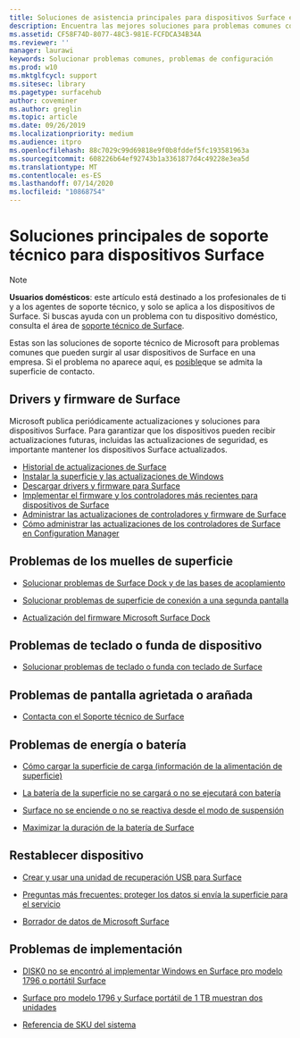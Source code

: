 ```yaml
---
title: Soluciones de asistencia principales para dispositivos Surface en la empresa
description: Encuentra las mejores soluciones para problemas comunes con los dispositivos Surface de la empresa.
ms.assetid: CF58F74D-8077-48C3-981E-FCFDCA34B34A
ms.reviewer: ''
manager: laurawi
keywords: Solucionar problemas comunes, problemas de configuración
ms.prod: w10
ms.mktglfcycl: support
ms.sitesec: library
ms.pagetype: surfacehub
author: coveminer
ms.author: greglin
ms.topic: article
ms.date: 09/26/2019
ms.localizationpriority: medium
ms.audience: itpro
ms.openlocfilehash: 88c7029c99d69818e9f0b8fddef5fc193581963a
ms.sourcegitcommit: 608226b64ef92743b1a3361877d4c49228e3ea5d
ms.translationtype: MT
ms.contentlocale: es-ES
ms.lasthandoff: 07/14/2020
ms.locfileid: "10868754"
---
```

# Soluciones principales de soporte técnico para dispositivos Surface

> [!Note]
> **Usuarios domésticos**: este artículo está destinado a los profesionales de ti y a los agentes de soporte técnico, y solo se aplica a los dispositivos de Surface. Si buscas ayuda con un problema con tu dispositivo doméstico, consulta el área de [soporte técnico de Surface](contact-surface-support.md?tabs=online).

Estas son las soluciones de soporte técnico de Microsoft para problemas comunes que pueden surgir al usar dispositivos de Surface en una empresa. Si el problema no aparece aquí, es [posible](contact-surface-support.md?tabs=online)que se admita la superficie de contacto.

## Drivers y firmware de Surface

Microsoft publica periódicamente actualizaciones y soluciones para dispositivos Surface. Para garantizar que los dispositivos pueden recibir actualizaciones futuras, incluidas las actualizaciones de seguridad, es importante mantener los dispositivos Surface actualizados.

- [Historial de actualizaciones de Surface](https://www.microsoft.com/surface/support/install-update-activate/surface-update-history)
- [Instalar la superficie y las actualizaciones de Windows](https://www.microsoft.com/surface/support/performance-and-maintenance/install-software-updates-for-surface?os=windows-10&=undefined)
- [Descargar drivers y firmware para Surface](https://support.microsoft.com/help/4023482)
- [Implementar el firmware y los controladores más recientes para dispositivos de Surface](https://docs.microsoft.com/surface/deploy-the-latest-firmware-and-drivers-for-surface-devices)
- [Administrar las actualizaciones de controladores y firmware de Surface](https://docs.microsoft.com/surface/manage-surface-pro-3-firmware-updates)
- [Cómo administrar las actualizaciones de los controladores de Surface en Configuration Manager](https://support.microsoft.com/help/4098906)

## Problemas de los muelles de superficie

- [Solucionar problemas de Surface Dock y de las bases de acoplamiento](https://support.microsoft.com/help/4023468/surface-troubleshoot-surface-dock-and-docking-stations)

- [Solucionar problemas de superficie de conexión a una segunda pantalla](https://support.microsoft.com/help/4023496)

- [Actualización del firmware Microsoft Surface Dock](https://docs.microsoft.com/surface/surface-dock-updater)

## Problemas de teclado o funda de dispositivo

- [Solucionar problemas de teclado o funda con teclado de Surface](https://www.microsoft.com/surface/support/hardware-and-drivers/troubleshoot-surface-keyboards)

## Problemas de pantalla agrietada o arañada

- [Contacta con el Soporte técnico de Surface](contact-surface-support.md?tabs=online)

## Problemas de energía o batería

- [Cómo cargar la superficie de carga (información de la alimentación de superficie)](https://support.microsoft.com/help/4023496)

- [La batería de la superficie no se cargará o no se ejecutará con batería](https://support.microsoft.com/help/4023536)

- [Surface no se enciende o no se reactiva desde el modo de suspensión](https://support.microsoft.com/help/4023537)

- [Maximizar la duración de la batería de Surface](https://support.microsoft.com/help/4483194)

## Restablecer dispositivo

- [Crear y usar una unidad de recuperación USB para Surface](https://support.microsoft.com/help/4023512)

- [Preguntas más frecuentes: proteger los datos si envía la superficie para el servicio](https://support.microsoft.com/help/4023508)

- [Borrador de datos de Microsoft Surface](https://docs.microsoft.com/surface/microsoft-surface-data-eraser)

## Problemas de implementación

- [DISK0 no se encontró al implementar Windows en Surface pro modelo 1796 o portátil Surface](https://support.microsoft.com/help/4046108)

- [Surface pro modelo 1796 y Surface portátil de 1 TB muestran dos unidades](https://support.microsoft.com/help/4046105)

- [Referencia de SKU del sistema](https://docs.microsoft.com/surface/surface-system-sku-reference)
